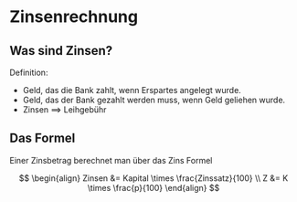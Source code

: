 # Zinsenrechnung

## Was sind Zinsen?

Definition:

- Geld, das die Bank zahlt, wenn Erspartes angelegt wurde.
- Geld, das der Bank gezahlt werden muss, wenn Geld geliehen wurde.
- Zinsen ==> Leihgebühr

## Das Formel

Einer Zinsbetrag berechnet man über das Zins Formel

$$
\begin{align}
Zinsen &= Kapital \times \frac{Zinssatz}{100} \\
Z &= K \times \frac{p}{100}
\end{align}
$$
